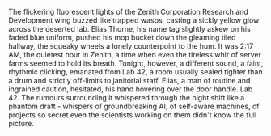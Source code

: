 The flickering fluorescent lights of the Zenith Corporation Research and Development wing buzzed like trapped wasps, casting a sickly yellow glow across the deserted lab.  Elias Thorne, his name tag slightly askew on his faded blue uniform, pushed his mop bucket down the gleaming tiled hallway, the squeaky wheels a lonely counterpoint to the hum. It was 2:17 AM, the quietest hour in Zenith, a time when even the tireless whir of server farms seemed to hold its breath.  Tonight, however, a different sound, a faint, rhythmic clicking, emanated from Lab 42, a room usually sealed tighter than a drum and strictly off-limits to janitorial staff.  Elias, a man of routine and ingrained caution, hesitated, his hand hovering over the door handle. Lab 42.  The rumours surrounding it whispered through the night shift like a phantom draft - whispers of groundbreaking AI, of self-aware machines, of projects so secret even the scientists working on them didn't know the full picture.
